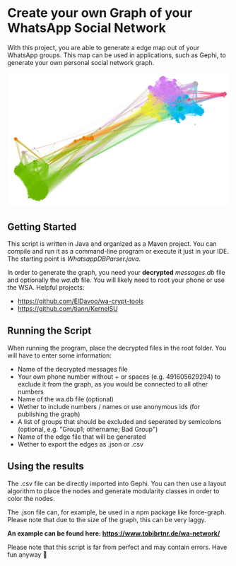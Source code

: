 # Create your own Graph of your WhatsApp Social Network

With this project, you are able to generate a edge map out of your WhatsApp groups. This map can be used in applications, such as Gephi, to generate your own personal social network graph.

![example social network graph](/doc/example.png)

## Getting Started

This script is written in Java and organized as a Maven project. You can compile and run it as a command-line program or execute it just in your IDE. The starting point is *WhatsappDBParser.java*.

In order to generate the graph, you need your **decrypted** *messages.db* file and optionally the *wa.db* file. You will likely need to root your phone or use the WSA. Helpful projects:

- https://github.com/ElDavoo/wa-crypt-tools
- https://github.com/tiann/KernelSU

## Running the Script

When running the program, place the decrypted files in the root folder. You will have to enter some information:

- Name of the decrypted messages file
- Your own phone number without + or spaces (e.g. 491605629294) to exclude it from the graph, as you would be connected to all other numbers
- Name of the wa.db file (optional)
- Wether to include numbers / names or use anonymous ids (for publishing the graph)
- A list of groups that should be excluded and seperated by semicolons (optional, e.g. "Group1; othername; Bad Group")
- Name of the edge file that will be generated
- Wether to export the edges as .json or .csv

## Using the results

The .csv file can be directly imported into Gephi. You can then use a layout algorithm to place the nodes and generate modularity classes in order to color the nodes. 

The .json file can, for example, be used in a npm package like force-graph. Please note that due to the size of the graph, this can be very laggy.

**An example can be found here: https://www.tobibrtnr.de/wa-network/**

Please note that this script is far from perfect and may contain errors. Have fun anyway 🙂